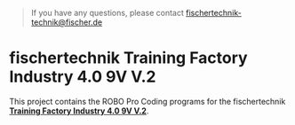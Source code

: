 > If you have any questions, please contact fischertechnik-technik@fischer.de

# fischertechnik Training Factory Industry 4.0 9V V.2
This project contains the ROBO Pro Coding programs for the fischertechnik [**Training Factory Industry 4.0 9V V.2**]([https://www.fischertechnik.de/en/service/elearning/teaching/lernfabrik-4).

